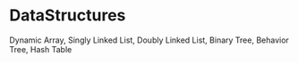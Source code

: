# DataStructures
Dynamic Array, Singly Linked List, Doubly Linked List, Binary Tree, Behavior Tree, Hash Table 
